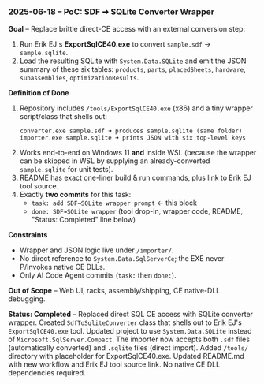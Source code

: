 ### 2025-06-18 – PoC: SDF ➜ SQLite Converter Wrapper

**Goal** – Replace brittle direct-CE access with an external conversion step:

1. Run Erik EJ's **ExportSqlCE40.exe** to convert `sample.sdf` → `sample.sqlite`.
2. Load the resulting SQLite with `System.Data.SQLite` and emit the JSON summary of these six tables:
   `products`, `parts`, `placedSheets`, `hardware`, `subassemblies`, `optimizationResults`.

**Definition of Done**
1. Repository includes `/tools/ExportSqlCE40.exe` (x86) and a tiny wrapper script/class that shells out:
   ```
   converter.exe sample.sdf ➜ produces sample.sqlite (same folder)
   importer.exe sample.sqlite ➜ prints JSON with six top-level keys
   ```
2. Works end-to-end on Windows 11 **and** inside WSL (because the wrapper can be skipped in WSL by supplying an already-converted `sample.sqlite` for unit tests).
3. README has exact one-liner build & run commands, plus link to Erik EJ tool source.
4. Exactly **two commits** for this task:
   * `task: add SDF→SQLite wrapper prompt`  ← this block
   * `done: SDF→SQLite wrapper` (tool drop-in, wrapper code, README, "Status: Completed" line below)

**Constraints**
* Wrapper and JSON logic live under `/importer/`.
* No direct reference to `System.Data.SqlServerCe`; the EXE never P/Invokes native CE DLLs.
* Only AI Code Agent commits (`task:` then `done:`).

**Out of Scope** – Web UI, racks, assembly/shipping, CE native-DLL debugging.

**Status: Completed** – Replaced direct SQL CE access with SQLite converter wrapper. Created `SdfToSqliteConverter` class that shells out to Erik EJ's `ExportSqlCE40.exe` tool. Updated project to use `System.Data.SQLite` instead of `Microsoft.SqlServer.Compact`. The importer now accepts both `.sdf` files (automatically converted) and `.sqlite` files (direct import). Added `/tools/` directory with placeholder for ExportSqlCE40.exe. Updated README.md with new workflow and Erik EJ tool source link. No native CE DLL dependencies required.